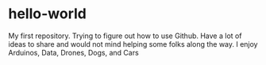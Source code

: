 # hello-world
My first repository.
Trying to figure out how to use Github. Have a lot of ideas to share and would not mind helping some folks along the way.
I enjoy Arduinos, Data, Drones, Dogs, and Cars
